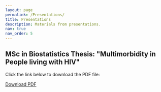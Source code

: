```yaml
---
layout: page
permalink: /Presentations/
title: Presentations
description: Materials from presentations.
nav: true
nav_order: 5
---
```



## MSc in Biostatistics Thesis: "Multimorbidity in People living with HIV"

Click the link below to download the PDF file:

[Download PDF](C:/myWebsite/iraklisPapadopoulos.github.io/assets/pdf/thesis_presentation.pdf)